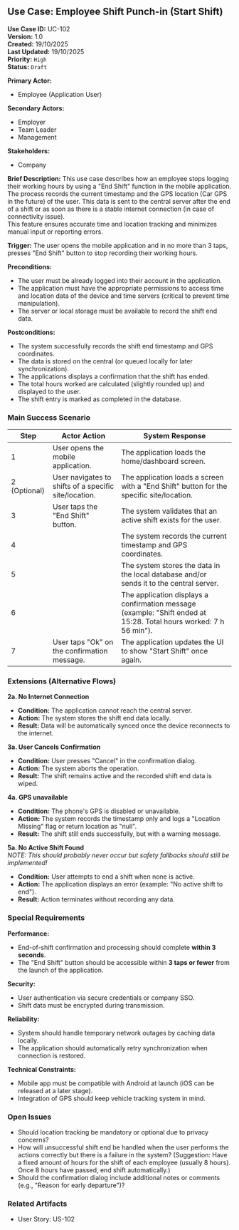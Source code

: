 ## Use Case: Employee Shift Punch-in (Start Shift)

**Use Case ID:** UC-102  
**Version:** 1.0  
**Created:** 19/10/2025  
**Last Updated:** 19/10/2025  
**Priority:** <!-- `Critical` | --> `High` <!-- | `Medium` | `Low` -->  
**Status:** `Draft` <!-- | `Reviewed` | `Approved` | `Implemented` -->

**Primary Actor:**
- Employee (Application User)

**Secondary Actors:**
- Employer
- Team Leader
- Management

**Stakeholders:**
- Company

**Brief Description:**
This use case describes how an employee stops logging their working hours by using a "End Shift" function in the mobile application.  
The process records the current timestamp and the GPS location (Car GPS in the future) of the user. This data is sent to the central server after the end of a shift or as soon as there is a stable internet connection (in case of connectivity issue).  
This feature ensures accurate time and location tracking and minimizes manual input or reporting errors.

**Trigger:**
The user opens the mobile application and in no more than 3 taps, presses "End Shift" button to stop recording their working hours.

**Preconditions:**
- The user must be already logged into their account in the application.
- The application must have the appropriate permissions to access time and location data of the device and time servers (critical to prevent time manipulation).
- The server or local storage must be available to record the shift end data.

**Postconditions:**
- The system successfully records the shift end timestamp and GPS coordinates.
- The data is stored on the central (or queued locally for later synchronization).
- The applications displays a confirmation that the shift has ended.
- The total hours worked are calculated (slightly rounded up) and displayed to the user.
- The shift entry is marked as completed in the database.

### Main Success Scenario

| Step | Actor Action | System Response |
|------|--------------|-----------------|
| 1 | User opens the mobile application. | The application loads the home/dashboard screen. |
| 2 (Optional) | User navigates to shifts of a specific site/location. | The application loads a screen with a "End Shift" button for the specific site/location. |
| 3 | User taps the "End Shift" button. | The system validates that an active shift exists for the user. |
| 4 | | The system records the current timestamp and GPS coordinates. |
| 5 | | The system stores the data in the local database and/or sends it to the central server. |
| 6 | | The application displays a confirmation message (example: "Shift ended at 15:28. Total hours worked: 7 h 56 min"). |
| 7 | User taps "Ok" on the confirmation message. | The application updates the UI to show "Start Shift" once again. |

### Extensions (Alternative Flows)

**2a. No Internet Connection**
- **Condition:** The application cannot reach the central server.
- **Action:** The system stores the shift end data locally.
- **Result:** Data will be automatically synced once the device reconnects to the internet.

**3a. User Cancels Confirmation**
- **Condition:** User presses "Cancel" in the confirmation dialog.
- **Action:** The system aborts the operation.
- **Result:** The shift remains active and the recorded shift end data is wiped.

**4a. GPS unavailable**
- **Condition:** The phone's GPS is disabled or unavailable.
- **Action:** The system records the timestamp only and logs a "Location Missing" flag or return location as "null".
- **Result:** The shift still ends successfully, but with a warning message.

**5a. No Active Shift Found**  
*NOTE: This should probably never occur but safety fallbacks should still be implemented!*
- **Condition:** User attempts to end a shift when none is active.
- **Action:** The application displays an error (example: "No active shift to end").
- **Result:** Action terminates without recording any data.

### Special Requirements
**Performance:**
- End-of-shift confirmation and processing should complete **within 3 seconds**.
- The "End Shift" button should be accessible within **3 taps or fewer** from the launch of the application.

**Security:**
- User authentication via secure credentials or company SSO.
- Shift data must be encrypted during transmission.

**Reliability:**
- System should handle temporary network outages by caching data locally.
- The application should automatically retry synchronization when connection is restored.

**Technical Constraints:**
- Mobile app must be compatible with Android at launch (iOS can be released at a later stage).
- Integration of GPS should keep vehicle tracking system in mind.

### Open Issues
- Should location tracking be mandatory or optional due to privacy concerns?
- How will unsuccessful shift end be handled when the user performs the actions correctly but there is a failure in the system? (Suggestion: Have a fixed amount of hours for the shift of each employee (usually 8 hours). Once 8 hours have passed, end shift automatically.)
- Should the confirmation dialog include additional notes or comments (e.g., "Reason for early departure")?

### Related Artifacts
- User Story: US-102